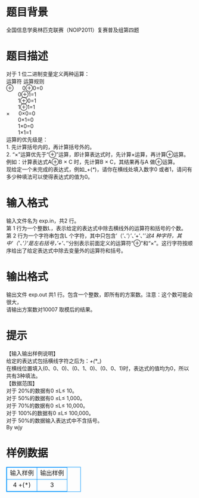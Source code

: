 # 

 
 # 题目背景 
全国信息学奥林匹克联赛（NOIP2011）复赛普及组第四题 

 
 # 题目描述 
对于&nbsp;1&nbsp;位二进制变量定义两种运算：<BR>运算符&nbsp;运算规则<BR>⊕&nbsp;&nbsp;&nbsp;&nbsp;&nbsp;&nbsp;0⊕0=0<BR>&nbsp;&nbsp;&nbsp;&nbsp;&nbsp;&nbsp;&nbsp;&nbsp;0⊕1=1<BR>&nbsp;&nbsp;&nbsp;&nbsp;&nbsp;&nbsp;&nbsp;&nbsp;1⊕0=1<BR>&nbsp;&nbsp;&nbsp;&nbsp;&nbsp;&nbsp;&nbsp;&nbsp;1⊕1=1<BR>×&nbsp;&nbsp;&nbsp;&nbsp;&nbsp;&nbsp;0×0=0<BR>&nbsp;&nbsp;&nbsp;&nbsp;&nbsp;&nbsp;&nbsp;&nbsp;0×1=0<BR>&nbsp;&nbsp;&nbsp;&nbsp;&nbsp;&nbsp;&nbsp;&nbsp;1×0=0<BR>&nbsp;&nbsp;&nbsp;&nbsp;&nbsp;&nbsp;&nbsp;&nbsp;1×1=1<BR>运算的优先级是：<BR>1.&nbsp;先计算括号内的，再计算括号外的。<BR>2.&nbsp;“×”运算优先于“⊕”运算，即计算表达式时，先计算×运算，再计算⊕运算。<BR>例如：计算表达式A⊕B&nbsp;×&nbsp;C&nbsp;时，先计算B&nbsp;×&nbsp;C，其结果再与A&nbsp;做⊕运算。<BR>现给定一个未完成的表达式，例如_+(_*_)，请你在横线处填入数字0&nbsp;或者1，请问有多少种填法可以使得表达式的值为0。<BR> 

 
 # 输入格式 
输入文件名为&nbsp;exp.in，共2&nbsp;行。<BR>第&nbsp;1&nbsp;行为一个整数L，表示给定的表达式中除去横线外的运算符和括号的个数。<BR>第&nbsp;2&nbsp;行为一个字符串包含L&nbsp;个字符，其中只包含’（’、’）’、’+’、’*’这4&nbsp;种字符，其中’（’、’）’是左右括号，’+’、’*’分别表示前面定义的运算符“⊕”和“×”。这行字符按顺序给出了给定表达式中除去变量外的运算符和括号。<BR> 

 
 # 输出格式 
输出文件&nbsp;exp.out&nbsp;共1&nbsp;行。包含一个整数，即所有的方案数。注意：这个数可能会很大，<BR>请输出方案数对10007&nbsp;取模后的结果。<BR> 

 
 # 提示 
【输入输出样例说明】<BR>给定的表达式包括横线字符之后为：_+(_*_)<BR>在横线位置填入(0、0、0)、(0、1、0)、(0、0、1)时，表达式的值均为0，所以共有3种填法。<BR>【数据范围】<BR>对于&nbsp;20%的数据有0&nbsp;≤L≤&nbsp;10。<BR>对于&nbsp;50%的数据有0&nbsp;≤L≤&nbsp;1,000。<BR>对于&nbsp;70%的数据有0&nbsp;≤L≤&nbsp;10,000。<BR>对于&nbsp;100%的数据有0&nbsp;≤L≤&nbsp;100,000。<BR>对于&nbsp;50%的数据输入表达式中不含括号。<BR>By&nbsp;wjy 
# 样例数据
<style>
        table,table tr th, table tr td { border:1px solid #0094ff; }
        table { width: 200px; min-height: 25px; line-height: 25px; text-align: center; border-collapse: collapse;}   
    </style>
<table>
	<tr>
		<td>输入样例</td>
		<td>输出样例</td>
	</tr>
<tr><td>4
+(*)
</td><td>3
</td></tr></table>
